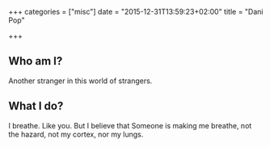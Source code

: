 +++
categories = ["misc"]
date = "2015-12-31T13:59:23+02:00"
title = "Dani Pop"

+++

## Who am I?

Another stranger in this world of strangers.

## What I do?

I breathe. Like you. But I believe that Someone is making me breathe, not the hazard, not my cortex, nor my lungs.

